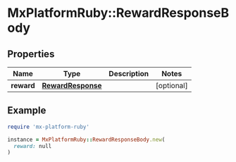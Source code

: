 # MxPlatformRuby::RewardResponseBody

## Properties

| Name | Type | Description | Notes |
| ---- | ---- | ----------- | ----- |
| **reward** | [**RewardResponse**](RewardResponse.md) |  | [optional] |

## Example

```ruby
require 'mx-platform-ruby'

instance = MxPlatformRuby::RewardResponseBody.new(
  reward: null
)
```

